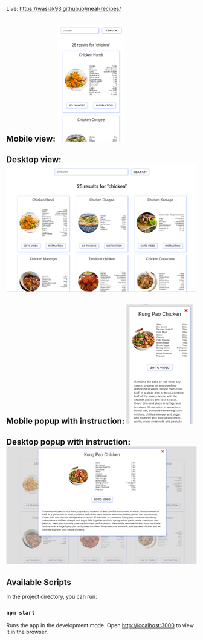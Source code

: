 Live: https://wasiak93.github.io/meal-recipes/

Mobile view: 
![src/assets/screens/mobile.png](src/assets/screens/mobile.png)
------------------------------------------------------------------
Desktop view: 
![src/assets/screens/desktop.png](src/assets/screens/desktop.png)
------------------------------------------------------------------
Mobile popup with instruction: 
![src/assets/screens/mobilePopup.png](src/assets/screens/mobilePopup.png)
------------------------------------------------------------------
Desktop popup with instruction:
![src/assets/screens/desktopPopup.png](src/assets/screens/desktopPopup.png)
------------------------------------------------------------------
## Available Scripts

In the project directory, you can run:

### `npm start`

Runs the app in the development mode.
Open [http://localhost:3000](http://localhost:3000) to view it in the browser.

